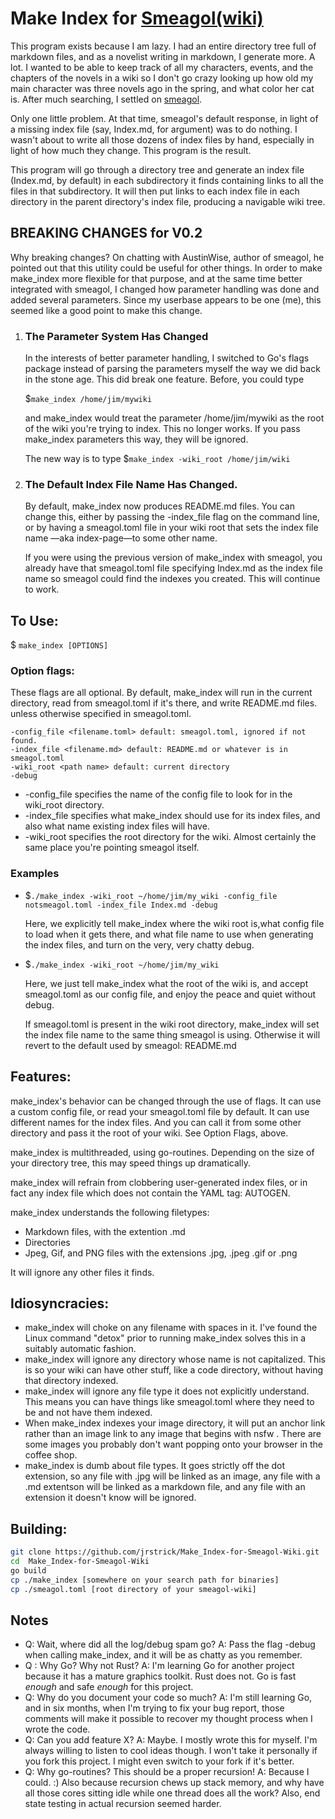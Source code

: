 # Make Index for [Smeagol(wiki)](https://github.com/AustinWise/smeagol)

This program exists because I am lazy. I had an entire directory tree full of markdown files, and as a novelist writing in markdown, I generate more. A lot. I wanted to be able to keep track of all my characters, events, and the chapters of the novels in a wiki so I don't go crazy looking up how old my main character was three novels ago in the spring, and what color her cat is. After much searching, I settled on [smeagol](https://github.com/AustinWise/smeagol).

Only one little problem. At that time, smeagol's default response, in light of a missing index file (say, Index.md, for argument) was to do nothing. I wasn't about to write all those dozens of index files by hand, especially in light of how much they change. This program is the result.

This program will go through a directory tree and generate an index file (Index.md, by default) in each subdirectory it finds containing links to all the files in that subdirectory. It will then put links to each index file in each directory in the parent directory's index file, producing a navigable wiki tree.

## BREAKING CHANGES for V0.2

Why breaking changes? On chatting with AustinWise, author of smeagol, he pointed out that this utility could be useful for other things. In order to make make_index more flexible for that purpose, and at the same time better integrated with smeagol, I changed how parameter handling was done and added several parameters. Since my userbase appears to be one (me), this seemed like a good point to make this change.

1. ### The Parameter System Has Changed
   
   In the interests of better parameter handling, I switched to Go's flags package instead of parsing the parameters myself the way we did back in the stone age. This did break one feature. Before, you could type
   
   \$``make_index /home/jim/mywiki``
   
   and make_index would treat the parameter /home/jim/mywiki as the root of the wiki you're trying to index. This no longer works. If you pass make_index parameters this way, they will be ignored.
   
   The new way is to type
   \$``make_index -wiki_root /home/jim/wiki``

2. ### The Default Index File Name Has Changed.
   
   By default, make_index now produces README.md files. You can change this, either by passing the -index_file flag on the command line, or by having a smeagol.toml file in your wiki root that sets the index file name —aka index-page—to some other name.
   
   If you were using the previous version of make_index with smeagol, you already have that smeagol.toml file specifying Index.md as the index file name so smeagol could find the indexes you created. This will continue to work.

## To Use:

$ ``make_index [OPTIONS]``

### Option flags:

These flags are all optional. By default, make_index will run in the current directory, read from smeagol.toml if it's there, and write README.md files. unless otherwise specified in smeagol.toml.

```
-config_file <filename.toml> default: smeagol.toml, ignored if not found.
-index_file <filename.md> default: README.md or whatever is in smeagol.toml
-wiki_root <path name> default: current directory
-debug
```

- -config_file specifies the name of the config file to look for in the wiki_root directory.
- -index_file specifies what make_index should use for its index files, and also what name existing index files will have.
- -wiki_root specifies the root directory for the wiki. Almost certainly the same place you're pointing smeagol itself.

### Examples

- $``./make_index -wiki_root ~/home/jim/my_wiki -config_file notsmeagol.toml -index_file Index.md -debug``
  
  Here, we explicitly tell make_index where the wiki root is,what config file to load when it gets there, and what file name to use when generating the index files, and turn on the very, very chatty debug.

- $``./make_index -wiki_root ~/home/jim/my_wiki``
  
  Here, we just tell make_index what the root of the wiki is, and accept smeagol.toml as our config file, and enjoy the peace and quiet without debug.
  
  If smeagol.toml is present in the wiki root directory, make_index will set the index file name to the same thing smeagol is using. Otherwise it will revert to the default used by smeagol: README.md

## Features:

make_index's behavior can be changed through the use of flags. It can use a custom config file, or read your smeagol.toml file by default. It can use different names for the index files. And you can call it from some other directory and pass it the root of your wiki. See Option Flags, above.

make_index is multithreaded, using go-routines. Depending on the size of your directory tree, this may speed things up dramatically.

make_index will refrain from clobbering user-generated index files, or in fact any index file which does not contain the YAML tag: AUTOGEN.

make_index understands the following filetypes:

- Markdown files, with the extention .md
- Directories
- Jpeg, Gif, and PNG files with the extensions .jpg, .jpeg .gif or .png

It will ignore any other files it finds.

## Idiosyncracies:

- make_index will choke on any filename with spaces in it. I've found the Linux command "detox" prior to running make_index solves this in a suitably automatic fashion.
- make_index will ignore any directory whose name is not capitalized. This is so your wiki can have other stuff, like a code directory, without having that directory indexed.
- make_index will ignore any file type it does not explicitly understand. This means you can have things like smeagol.toml where they need to be and not have them indexed.
- When make_index indexes your image directory, it will put an anchor link rather than an image link to any image that begins with nsfw . There are some images you probably don't want popping onto your browser in the coffee shop.
- make_index is dumb about file types. It goes strictly off the dot extension, so any file with .jpg will be linked as an image, any file with a .md extentson will be linked as a markdown file, and any file with an extension it doesn't know will be ignored.

## Building:

```bash
git clone https://github.com/jrstrick/Make_Index-for-Smeagol-Wiki.git
cd  Make_Index-for-Smeagol-Wiki
go build
cp ./make_index [somewhere on your search path for binaries]
cp ./smeagol.toml [root directory of your smeagol-wiki]
```

## Notes

- Q: Wait, where did all the log/debug spam go?
  A: Pass the flag -debug when calling make_index, and it will be as chatty as you remember.
- Q : Why Go? Why not Rust?
  A: I'm learning Go for another project because it has a mature graphics toolkit. Rust does not. Go is fast *enough* and safe *enough* for this project.
- Q: Why do you document your code so much?
  A: I'm still learning Go, and in six months, when I'm trying to fix your bug report, those comments will make it possible to recover my thought process when I wrote the code.
- Q: Can you add feature X?
  A: Maybe. I mostly wrote this for myself. I'm always willing to listen to cool ideas though. I won't take it personally if you fork this project. I might even switch to your fork if it's better.
- Q: Why go-routines? This should be a proper recursion!
  A: Because I could. :) Also because recursion chews up stack memory, and why have all those cores sitting idle while one thread does all the work? Also, end state testing in actual recursion seemed harder.
